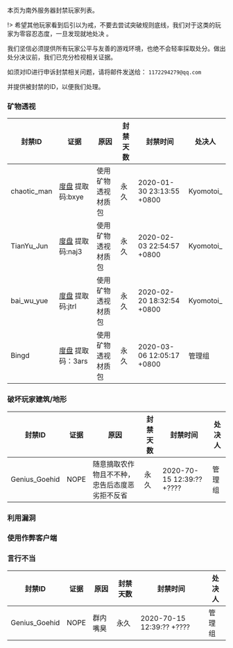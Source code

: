 本页为南外服务器封禁玩家列表。

!> 希望其他玩家看到后引以为戒，不要去尝试突破规则底线，我们对于这类的玩家为零容忍态度，一旦发现就地处决
。

我们坚信必须提供所有玩家公平与友善的游戏环境，也绝不会轻率採取处分。做出处分决议前，我们已充分检视相关证据。

如须对ID进行申诉封禁相关问题，请将邮件发送给： ` 1172294279@qq.com `

并提供被封禁的ID，以便我们处理。

### 矿物透视

| 封禁ID| 证据|原因 |封禁天数 |封禁时间 |处决人 |
| ------------ | ------------ | ------------ |------------ |------------ |------------ |
| chaotic_man |  [度盘](https://pan.baidu.com/s/1jsdHeorYebZtw7Cx2qwnpw) 提取码:bxye     |使用矿物透视材质包 | 永久 |2020-01-30 23:13:55 +0800 |Kyomotoi_ |
|TianYu_Jun |[度盘](https://pan.baidu.com/s/1A5qvafZO-gyIFD4RomboqA) 提取码:naj3 |使用矿物透视材质包 |永久 |2020-02-03 22:54:57 +0800 |Kyomotoi_ |
|bai_wu_yue |[度盘](https://pan.baidu.com/s/1Z9hHBvAcAS0r1zFVnpbT0w) 提取码:jtrl |使用矿物透视材质包 |永久 |2020-02-20 18:32:54 +0800 |Kyomotoi_ |
|Bingd |[度盘](https://pan.baidu.com/s/1wc_YAKRVwN-bMjpevEcDxA) 提取码：3ars |使用矿物透视材质包 |永久 |2020-03-06 12:05:17 +0800 |管理组 |

### 破坏玩家建筑/地形

| 封禁ID| 证据|原因 |封禁天数 |封禁时间 |处决人 |
| ------------ | ------------ | ------------ |------------ |------------ |------------ |
|Genius_Goehid|NOPE|随意摘取农作物且不不种，忠告后态度恶劣拒不反省|永久|2020-70-15 12:39:?? +????|管理组|

### 利用漏洞

### 使用作弊客户端

### 言行不当

| 封禁ID| 证据|原因 |封禁天数 |封禁时间 |处决人 |
| ------------ | ------------ | ------------ |------------ |------------ |------------ |
|Genius_Goehid|NOPE|群内嘴臭|永久|2020-70-15 12:39:?? +????|管理组|
